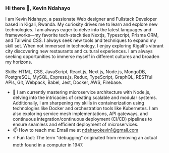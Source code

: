 ### Hi there 👋, Kevin Ndahayo
I am Kevin Ndahayo, a passionate Web designer and Fullstack Developer based in Kigali, Rwanda. My curiosity drives me to learn and explore new technologies. I am always eager to delve into the latest languages and frameworks—my favorite tech-stack ties Nextjs, Typescript, Prisma ORM, and Tailwind CSS. I always seek new tools and techniques to expand my skill set. When not immersed in technology, I enjoy exploring Kigali's vibrant city discovering new restaurants and cultural experiences. I am always seeking opportunities to immerse myself in different cultures and broaden my horizons.

Skills: HTML, CSS, JavaScript, React.js, Next.js, Node.js, MongoDB, PostgreSQL, MySQL, Express.js, Redux, TypeScript, GraphQL, RESTful APIs, Git, Webpack, Babel, Jest, Docker, AWS, Firebase. 

- 🌱 I am currently mastering microservice architecture with Node.js, delving into the intricacies of creating scalable and modular systems. Additionally, I am sharpening my skills in containerization using technologies like Docker and orchestration tools like Kubernetes. I am also exploring service mesh implementations, API gateways, and continuous integration/continuous deployment (CI/CD) pipelines to ensure seamless and efficient deployment of microservices.
- 📫 How to reach me: Email me at ndahayokevin1@gmail.com
- ⚡ Fun fact: The term "debugging" originated from removing an actual moth found in a computer in 1947. 

